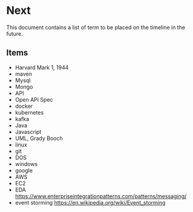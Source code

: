 # Next

This document contains a list of term to be placed on the timeline in the future.

## Items

- Harvard Mark 1, 1944
- maven
- Mysql
- Mongo
- API
- Open APi Spec
- docker
- kubernetes
- kafka
- Java
- Javascript
- UML, Grady Booch
- linux
- git
- DOS
- windows
- google
- AWS
- EC2
- EDA <https://www.enterpriseintegrationpatterns.com/patterns/messaging/>
- event storming <https://en.wikipedia.org/wiki/Event_storming>
